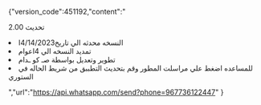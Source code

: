 {"version_code":451192,"content":"
<p>تحديث 2.00</p>

<li> النسخه محدثه الي تاريخ4/14/2023ا</li>
<li>تمديد النسخه الي 4اعوام</li>
<li>تطوير وتعديل بواسطة صـ كو ـدام</li>
<li>للمساعده اضغط علي مراسلت المطور وقم بتحديث التطببق من شريط الحاله في الستوري</li> 

","url":"https://api.whatsapp.com/send?phone=967736122447"
}
